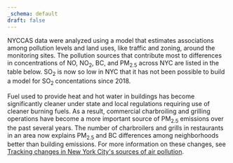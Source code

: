 ```yaml
---
_schema: default
draft: false
---
```

NYCCAS data were analyzed using a model that estimates associations among pollution levels and land uses, like traffic and zoning, around the monitoring sites. The pollution sources that contribute most to differences in concentrations of NO, NO<sub>2</sub>, BC, and PM<sub>2.5</sub> across NYC are listed in the table below. SO<sub>2</sub> is now so low in NYC that it has not been possible to build a model for SO<sub>2&nbsp;</sub>concentations since 2018.

Fuel used to provide heat and hot water in buildings has become significantly cleaner under state and local regulations requiring use of cleaner burning fuels. As a result, commercial charbroiling and grilling operations have become a more important source of PM<sub>2.5</sub> emissions over the past several years. The number of charbroilers and grills in restaurants in an area now explains PM<sub>2.5</sub> and BC differences among neighborhoods better than building emissions. For more information on these changes, see [Tracking changes in New York City's sources of air pollution](../../data-stories/aq-cooking).